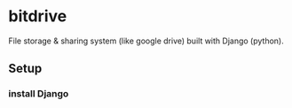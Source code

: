 # bitdrive
File storage &amp; sharing system (like google drive) built with Django (python).

## Setup
### install Django
